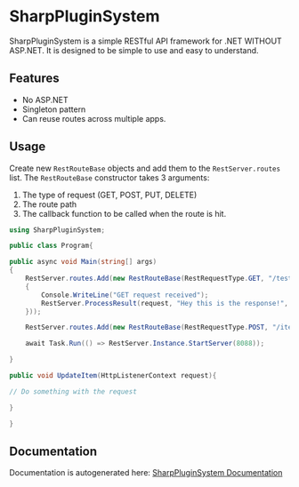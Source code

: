 
# SharpPluginSystem
SharpPluginSystem is a simple RESTful API framework for .NET WITHOUT ASP.NET. It is designed to be simple to use and easy to understand.

## Features
- No ASP.NET
- Singleton pattern
- Can reuse routes across multiple apps.

## Usage

Create new ```RestRouteBase``` objects and add them to the ```RestServer.routes``` list. The ```RestRouteBase``` constructor takes 3 arguments:
1. The type of request (GET, POST, PUT, DELETE)
2. The route path
3. The callback function to be called when the route is hit.

```csharp
using SharpPluginSystem;

public class Program{

public async void Main(string[] args)
{
    RestServer.routes.Add(new RestRouteBase(RestRequestType.GET, "/test", (request) =>
    {
        Console.WriteLine("GET request received");
        RestServer.ProcessResult(request, "Hey this is the response!", 200);
    }));

    RestServer.routes.Add(new RestRouteBase(RestRequestType.POST, "/item/update", UpdateItem));

    await Task.Run(() => RestServer.Instance.StartServer(8088));

}

public void UpdateItem(HttpListenerContext request){

// Do something with the request

}

}


```

## Documentation
Documentation is autogenerated here:
[SharpPluginSystem Documentation](/docs/docs.md)